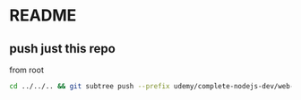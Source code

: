 # README

## push just this repo

from root

```bash
cd ../../.. && git subtree push --prefix udemy/complete-nodejs-dev/web-server heroku master && cd udemy/complete-nodejs-dev/web-server
```
